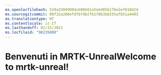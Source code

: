 ```yaml
---
ms.openlocfilehash: 534a33049084cb06b61a5ebd05b17be2ef61842d
ms.sourcegitcommit: 09f32a286efd7bf4b2fb1f8b3b0255afb51a4403
ms.translationtype: HT
ms.contentlocale: it-IT
ms.lasthandoff: 01/15/2021
ms.locfileid: "98235800"
---
```

# <a name="welcome-to-mrtk-unreal"></a><span data-ttu-id="ade66-101">Benvenuti in MRTK-Unreal</span><span class="sxs-lookup"><span data-stu-id="ade66-101">Welcome to mrtk-unreal!</span></span>
